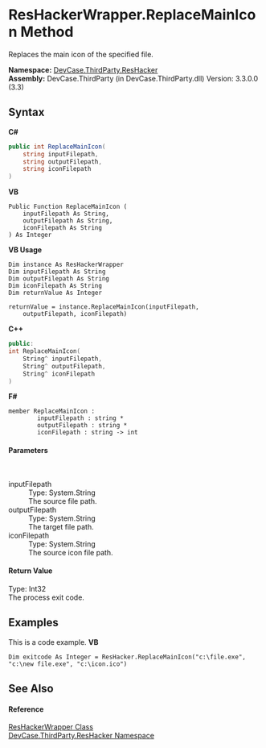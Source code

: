 # ResHackerWrapper.ReplaceMainIcon Method 
 

Replaces the main icon of the specified file.

**Namespace:**&nbsp;<a href="N_DevCase_ThirdParty_ResHacker">DevCase.ThirdParty.ResHacker</a><br />**Assembly:**&nbsp;DevCase.ThirdParty (in DevCase.ThirdParty.dll) Version: 3.3.0.0 (3.3)

## Syntax

**C#**<br />
``` C#
public int ReplaceMainIcon(
	string inputFilepath,
	string outputFilepath,
	string iconFilepath
)
```

**VB**<br />
``` VB
Public Function ReplaceMainIcon ( 
	inputFilepath As String,
	outputFilepath As String,
	iconFilepath As String
) As Integer
```

**VB Usage**<br />
``` VB Usage
Dim instance As ResHackerWrapper
Dim inputFilepath As String
Dim outputFilepath As String
Dim iconFilepath As String
Dim returnValue As Integer

returnValue = instance.ReplaceMainIcon(inputFilepath, 
	outputFilepath, iconFilepath)
```

**C++**<br />
``` C++
public:
int ReplaceMainIcon(
	String^ inputFilepath, 
	String^ outputFilepath, 
	String^ iconFilepath
)
```

**F#**<br />
``` F#
member ReplaceMainIcon : 
        inputFilepath : string * 
        outputFilepath : string * 
        iconFilepath : string -> int 

```


#### Parameters
&nbsp;<dl><dt>inputFilepath</dt><dd>Type: System.String<br />The source file path.</dd><dt>outputFilepath</dt><dd>Type: System.String<br />The target file path.</dd><dt>iconFilepath</dt><dd>Type: System.String<br />The source icon file path.</dd></dl>

#### Return Value
Type: Int32<br />The process exit code.

## Examples
This is a code example. 
**VB**<br />
``` VB
Dim exitcode As Integer = ResHacker.ReplaceMainIcon("c:\file.exe", "c:\new file.exe", "c:\icon.ico")
```


## See Also


#### Reference
<a href="T_DevCase_ThirdParty_ResHacker_ResHackerWrapper">ResHackerWrapper Class</a><br /><a href="N_DevCase_ThirdParty_ResHacker">DevCase.ThirdParty.ResHacker Namespace</a><br />